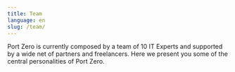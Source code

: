```yaml
---
title: Team
language: en
slug: /team/
---
```

Port Zero is currently composed by a team of 10 IT Experts and supported by a wide net of partners and freelancers. Here we present you some of the central personalities of Port Zero.

